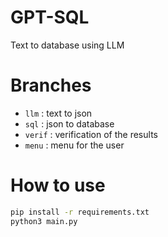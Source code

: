 # GPT-SQL
Text to database using LLM



# Branches 

- `llm` : text to json
- `sql` : json to database
- `verif` : verification of the results
- `menu` : menu for the user

# How to use

``` bash
pip install -r requirements.txt
python3 main.py
```
